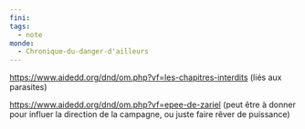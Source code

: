```yaml
---
fini: 
tags:
  - note
monde:
  - Chronique-du-danger-d'ailleurs
---
```

https://www.aidedd.org/dnd/om.php?vf=les-chapitres-interdits (liés aux parasites)

https://www.aidedd.org/dnd/om.php?vf=epee-de-zariel (peut être à donner pour influer la direction de la campagne, ou juste faire rêver de puissance)